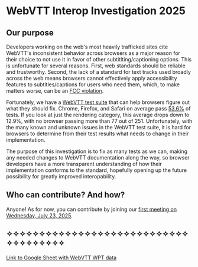 # WebVTT Interop Investigation 2025

## Our purpose

Developers working on the web's most heavily trafficked sites cite WebVTT's inconsistent behavior across browsers as a major reason for their choice to not use it in favor of other subtitlting/captioning options. This is unfortunate for several reasons. First, web standards should be reliable and trustworthy. Second, the lack of a standard for text tracks used broadly across the web means browsers cannot effectively apply accessibility features to subtitles/captions for users who need them, which, to make matters worse, can be an [FCC violation](https://www.federalregister.gov/documents/2025/02/21/2025-02816/accessibility-of-user-interfaces-and-video-programming-guides-and-menus).

Fortunately, we have a [WebVTT test suite](https://github.com/web-platform-tests/wpt/tree/master/webvtt) that can help browsers figure out what they should fix. Chrome, Firefox, and Safari on average pass [53.6%](https://wpt.fyi/results/webvtt?label=experimental&label=master&aligned) of tests. If you look at just the rendering category, this average drops down to 12.9%, with no browser passing more than 77 out of 251. Unfortunately, with the many known and unknown issues in the WebVTT test suite, it is hard for browsers to determine from their test results what needs to change in their implementation. 

The purpose of this investigation is to fix as many tests as we can, making any needed changes to WebVTT documentation along the way, so browser developers have a more transparent understanding of how their implementation conforms to the standard, hopefully opening up the future possibility for greatly improved interopability.


## Who can contribute? And how?

Anyone! As for now, you can contribute by joining our [first meeting on Wednesday, July 23, 2025](https://github.com/web-platform-tests/interop-webvtt/issues/1).

## ✧✧✧✧✧✧✧✧✧✧✧✧✧✧✧✧✧✧✧✧✧✧✧✧✧✧✧✧✧✧✧✧✧✧✧✧✧

[Link to Google Sheet with WebVTT WPT data](https://docs.google.com/spreadsheets/d/1nptz6qW1oBc062QlWltwcQZyszxgJ0oX1jhnbWgQQ9E/edit?usp=sharing)

